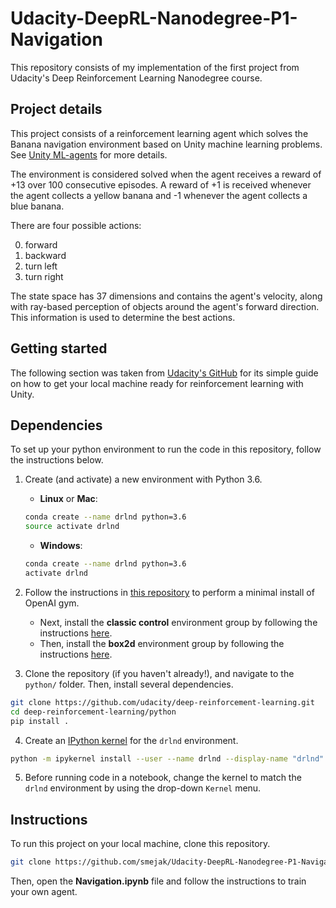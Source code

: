 # Udacity-DeepRL-Nanodegree-P1-Navigation
This repository consists of my implementation of the first project from Udacity's Deep Reinforcement Learning Nanodegree course.
## Project details
This project consists of a reinforcement learning agent which solves the Banana navigation environment based on Unity machine learning problems. See [Unity ML-agents](https://github.com/Unity-Technologies/ml-agents) for more details.

The environment is considered solved when the agent receives a reward of +13 over 100 consecutive episodes. A reward of +1 is received whenever the agent collects a yellow banana and -1 whenever the agent collects a blue banana. 

There are four possible actions:

0. forward
1. backward
2. turn left
3. turn right

The state space has 37 dimensions and contains the agent's velocity, along with ray-based perception of objects around the agent's forward direction. This information is used to determine the best actions.

## Getting started
The following section was taken from [Udacity's GitHub](https://github.com/udacity/deep-reinforcement-learning#dependencies) for its simple guide on how to get your local machine ready for reinforcement learning with Unity.
## Dependencies

To set up your python environment to run the code in this repository, follow the instructions below.

1. Create (and activate) a new environment with Python 3.6.

	- __Linux__ or __Mac__: 
	```bash
	conda create --name drlnd python=3.6
	source activate drlnd
	```
	- __Windows__: 
	```bash
	conda create --name drlnd python=3.6 
	activate drlnd
	```
	
2. Follow the instructions in [this repository](https://github.com/openai/gym) to perform a minimal install of OpenAI gym.  
	- Next, install the **classic control** environment group by following the instructions [here](https://github.com/openai/gym#classic-control).
	- Then, install the **box2d** environment group by following the instructions [here](https://github.com/openai/gym#box2d).
	
3. Clone the repository (if you haven't already!), and navigate to the `python/` folder.  Then, install several dependencies.
```bash
git clone https://github.com/udacity/deep-reinforcement-learning.git
cd deep-reinforcement-learning/python
pip install .
```

4. Create an [IPython kernel](http://ipython.readthedocs.io/en/stable/install/kernel_install.html) for the `drlnd` environment.  
```bash
python -m ipykernel install --user --name drlnd --display-name "drlnd"
```

5. Before running code in a notebook, change the kernel to match the `drlnd` environment by using the drop-down `Kernel` menu.

## Instructions
To run this project on your local machine, clone this repository.
```bash
git clone https://github.com/smejak/Udacity-DeepRL-Nanodegree-P1-Navigation.git
```
Then, open the __Navigation.ipynb__ file and follow the instructions to train your own agent.
